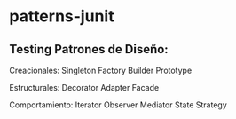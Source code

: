 # patterns-junit

## Testing Patrones de Diseño:

Creacionales:
Singleton
Factory
Builder
Prototype

Estructurales:
Decorator
Adapter
Facade

Comportamiento:
Iterator
Observer
Mediator
State
Strategy
